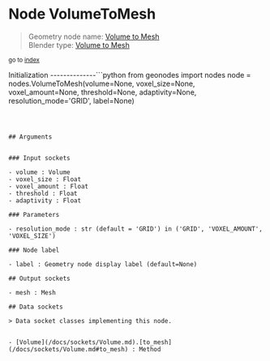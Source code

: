 
# Node VolumeToMesh

> Geometry node name: [Volume to Mesh](https://docs.blender.org/manual/en/latest/modeling/geometry_nodes/volume/volume_to_mesh.html)<br>
  Blender type: [Volume to Mesh](https://docs.blender.org/api/current/bpy.types.GeometryNodeVolumeToMesh.html)
  
<sub>go to [index](/docs/index.md)</sub>

Initialization
--------------```python
from geonodes import nodes
node = nodes.VolumeToMesh(volume=None, voxel_size=None, voxel_amount=None, threshold=None, adaptivity=None, resolution_mode='GRID', label=None)
```



## Arguments


### Input sockets

- volume : Volume
- voxel_size : Float
- voxel_amount : Float
- threshold : Float
- adaptivity : Float

### Parameters

- resolution_mode : str (default = 'GRID') in ('GRID', 'VOXEL_AMOUNT', 'VOXEL_SIZE')

### Node label

- label : Geometry node display label (default=None)

## Output sockets

- mesh : Mesh

## Data sockets

> Data socket classes implementing this node.
  
  
- [Volume](/docs/sockets/Volume.md).[to_mesh](/docs/sockets/Volume.md#to_mesh) : Method
  
